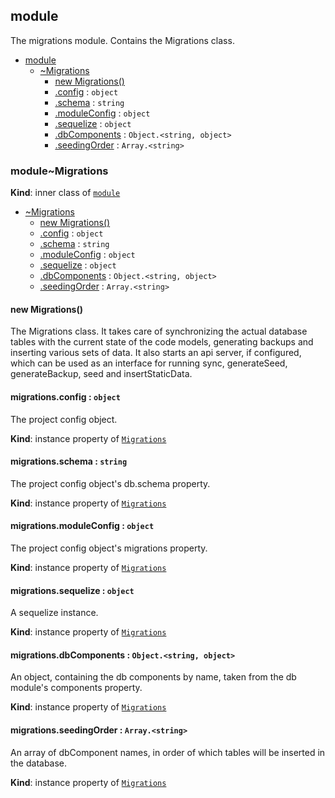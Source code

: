 <a name="migrations.module_module"></a>

## module
The migrations module. Contains the Migrations class.


* [module](#migrations.module_module)
    * [~Migrations](#migrations.module_module..Migrations)
        * [new Migrations()](#new_migrations.module_module..Migrations_new)
        * [.config](#migrations.module_module..Migrations+config) : <code>object</code>
        * [.schema](#migrations.module_module..Migrations+schema) : <code>string</code>
        * [.moduleConfig](#migrations.module_module..Migrations+moduleConfig) : <code>object</code>
        * [.sequelize](#migrations.module_module..Migrations+sequelize) : <code>object</code>
        * [.dbComponents](#migrations.module_module..Migrations+dbComponents) : <code>Object.&lt;string, object&gt;</code>
        * [.seedingOrder](#migrations.module_module..Migrations+seedingOrder) : <code>Array.&lt;string&gt;</code>

<a name="migrations.module_module..Migrations"></a>

### module~Migrations
**Kind**: inner class of [<code>module</code>](#migrations.module_module)  

* [~Migrations](#migrations.module_module..Migrations)
    * [new Migrations()](#new_migrations.module_module..Migrations_new)
    * [.config](#migrations.module_module..Migrations+config) : <code>object</code>
    * [.schema](#migrations.module_module..Migrations+schema) : <code>string</code>
    * [.moduleConfig](#migrations.module_module..Migrations+moduleConfig) : <code>object</code>
    * [.sequelize](#migrations.module_module..Migrations+sequelize) : <code>object</code>
    * [.dbComponents](#migrations.module_module..Migrations+dbComponents) : <code>Object.&lt;string, object&gt;</code>
    * [.seedingOrder](#migrations.module_module..Migrations+seedingOrder) : <code>Array.&lt;string&gt;</code>

<a name="new_migrations.module_module..Migrations_new"></a>

#### new Migrations()
The Migrations class. It takes care of synchronizing the actual database tables with the current state of the code models, generating backups and inserting various sets of data. It also starts an api server, if configured, which can be used as an interface for running sync, generateSeed, generateBackup, seed and insertStaticData.

<a name="migrations.module_module..Migrations+config"></a>

#### migrations.config : <code>object</code>
The project config object.

**Kind**: instance property of [<code>Migrations</code>](#migrations.module_module..Migrations)  
<a name="migrations.module_module..Migrations+schema"></a>

#### migrations.schema : <code>string</code>
The project config object's db.schema property.

**Kind**: instance property of [<code>Migrations</code>](#migrations.module_module..Migrations)  
<a name="migrations.module_module..Migrations+moduleConfig"></a>

#### migrations.moduleConfig : <code>object</code>
The project config object's migrations property.

**Kind**: instance property of [<code>Migrations</code>](#migrations.module_module..Migrations)  
<a name="migrations.module_module..Migrations+sequelize"></a>

#### migrations.sequelize : <code>object</code>
A sequelize instance.

**Kind**: instance property of [<code>Migrations</code>](#migrations.module_module..Migrations)  
<a name="migrations.module_module..Migrations+dbComponents"></a>

#### migrations.dbComponents : <code>Object.&lt;string, object&gt;</code>
An object, containing the db components by name, taken from the db module's components property.

**Kind**: instance property of [<code>Migrations</code>](#migrations.module_module..Migrations)  
<a name="migrations.module_module..Migrations+seedingOrder"></a>

#### migrations.seedingOrder : <code>Array.&lt;string&gt;</code>
An array of dbComponent names, in order of which tables will be inserted in the database.

**Kind**: instance property of [<code>Migrations</code>](#migrations.module_module..Migrations)  
